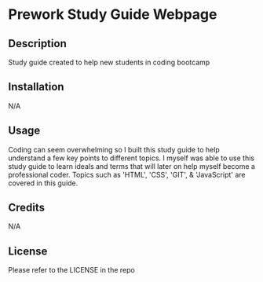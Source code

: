 # Prework Study Guide Webpage

## Description
Study guide created to help new students in coding bootcamp

## Installation

N/A

## Usage

Coding can seem overwhelming so I built this study guide to help understand a few key points to different topics. I myself was able to use this study guide to learn ideals and terms that will later on help myself become a professional coder. Topics such as 'HTML', 'CSS', 'GIT', & 'JavaScript' are covered in this guide.

## Credits

N/A

## License

Please refer to the LICENSE in the repo